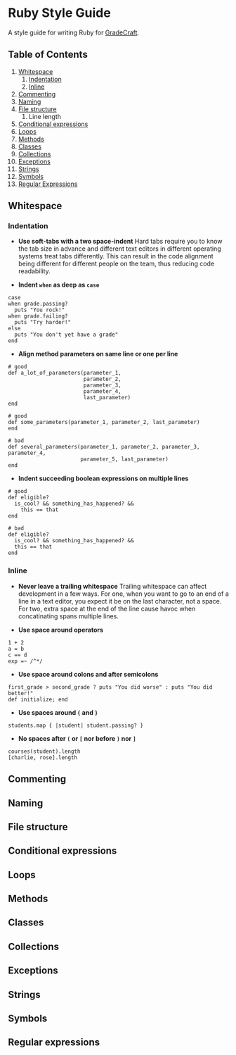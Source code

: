 Ruby Style Guide
================

A style guide for writing Ruby for [GradeCraft](http://gradecraft.com).

## Table of Contents

1. [Whitespace](#whitespace)
   1. [Indentation](#indentation)
   1. [Inline](#inline)
1. [Commenting](#commenting)
1. [Naming](#naming)
1. [File structure](#file-structure)
   1. Line length
1. [Conditional expressions](#conditional-expressions)
1. [Loops](#loops)
1. [Methods](#methods)
1. [Classes](#classes)
1. [Collections](#collections)
1. [Exceptions](#exceptions)
1. [Strings](#string)
1. [Symbols](#symbols)
1. [Regular Expressions](#regular-expressions)

## Whitespace

### Indentation

* **Use soft-tabs with a two space-indent** Hard tabs require you to know the tab size in advance and different text editors in different operating systems treat tabs differently. This can result in the code alignment being different for different people on the team, thus reducing code readability.

* **Indent `when` as deep as `case`**

```
case
when grade.passing?
  puts "You rock!"
when grade.failing?
  puts "Try harder!"
else
  puts "You don't yet have a grade"
end
```

* **Align method parameters on same line or one per line**

```
# good
def a_lot_of_parameters(parameter_1,
                        parameter_2,
                        parameter_3,
                        parameter_4,
                        last_parameter)
end

# good
def some_parameters(parameter_1, parameter_2, last_parameter)
end

# bad
def several_parameters(parameter_1, parameter_2, parameter_3, parameter_4,
                       parameter_5, last_parameter)
end
```

* **Indent succeeding boolean expressions on multiple lines**

```
# good
def eligible?
  is_cool? && something_has_happened? &&
    this == that
end

# bad
def eligible?
  is_cool? && something_has_happened? &&
  this == that
end
```

### Inline

* **Never leave a trailing whitespace** Trailing whitespace can affect development in a few ways. For one, when you want to go to an end of a line in a text editor, you expect it be on the last character, not a space. For two, extra space at the end of the line cause havoc when concatinating spans multiple lines.

* **Use space around operators**

```
1 + 2
a = b
c == d
exp =~ /^*/
```

* **Use space around colons and after semicolons**

```
first_grade > second_grade ? puts "You did worse" : puts "You did better!"
def initialize; end
```

* **Use spaces around `{` and `}`**

```
students.map { |student| student.passing? }
```

* **No spaces after `(` or `[` nor before `)` nor `]`**

```
courses(student).length
[charlie, rose].length
```

## Commenting

## Naming

## File structure

## Conditional expressions

## Loops

## Methods

## Classes

## Collections

## Exceptions

## Strings

## Symbols

## Regular expressions
